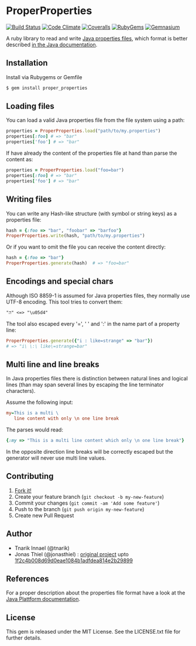 [properties_documentation]: http://docs.oracle.com/javase/6/docs/api/java/util/Properties.html#load(java.io.Reader)

# ProperProperties

[![Build Status](http://img.shields.io/travis/tnarik/proper_properties.svg)](https://travis-ci.org/tnarik/proper_properties)
[![Code Climate](http://img.shields.io/codeclimate/github/tnarik/proper_properties.svg)](https://codeclimate.com/github/tnarik/proper_properties)
[![Coveralls](https://coveralls.io/repos/tnarik/proper_properties/badge.png)](https://coveralls.io/r/tnarik/proper_properties)<!---http://img.shields.io/coveralls/tnarik/proper_properties.svg--->
[![RubyGems](http://img.shields.io/gem/v/proper_properties.svg)](http://rubygems.org/gems/proper_properties)
[![Gemnasium](http://img.shields.io/gemnasium/tnarik/proper_properties.svg)](https://gemnasium.com/tnarik/proper_properties)

A ruby library to read and write [Java properties files](http://en.wikipedia.org/wiki/.properties), which format is better described [in the Java documentation][properties_documentation].

## Installation

Install via Rubygems or Gemfile

```zsh
$ gem install proper_properties
```

## Loading files

You can load a valid Java properties file from the file system using a path:

```ruby
properties = ProperProperties.load("path/to/my.properties")
properties[:foo] # => "bar"
properties['foo'] # => "bar"
```

If have already the content of the properties file at hand than parse the content as:

```ruby
properties = ProperProperties.load("foo=bar")
properties[:foo] # => "bar"
properties['foo'] # => "bar"
```

## Writing files

You can write any Hash-like structure (with symbol or string keys) as a properties file:

```ruby
hash = {:foo => "bar", "foobar" => "barfoo"}
ProperProperties.write(hash, "path/to/my.properties")
```

Or if you want to omit the file you can receive the content directly:

```ruby
hash = {:foo => "bar"}
ProperProperties.generate(hash)  # => "foo=bar"
```

## Encodings and special chars

Although ISO 8859-1 is assumed for Java properties files, they normally use UTF-8 encoding. This tool tries to convert them:

```
"ה" <=> "\u05d4"
```

The tool also escaped every '=', ' ' and ':' in the name part of a property line:

```ruby
ProperProperties.generate({"i : like=strange" => "bar"}) 
# => "i\ \:\ like\=strange=bar"
```

## Multi line and line breaks

In Java properties files there is distinction between natural lines and logical lines (than may span several lines by escaping the line terminator characters). 

Assume the following input:

```ini
my=This is a multi \
   line content with only \n one line break
```

The parses would read:

```ruby
{:my => "This is a multi line content which only \n one line break"}
```

In the opposite direction line breaks will be correctly escaped but the generator will never use multi line values.

## Contributing

1. [Fork it!](https://github.com/tnarik/proper_properties/fork)
2. Create your feature branch (`git checkout -b my-new-feature`)
3. Commit your changes (`git commit -am 'Add some feature'`)
4. Push to the branch (`git push origin my-new-feature`)
5. Create new Pull Request

## Author

- Tnarik Innael (@tnarik)
- Jonas Thiel (@jonasthiel) : [original project](https://github.com/jnbt/java-properties) upto [1f2c4b008d69d0eae1084b1adfdea814e2b29899](https://github.com/tnarik/proper_properties/commit/1f2c4b008d69d0eae1084b1adfdea814e2b29899)

## References

For a proper description about the properties file format have a look at the [Java Plattform documentation][properties_documentation].

## License

This gem is released under the MIT License. See the LICENSE.txt file for further details.
